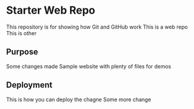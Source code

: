 # Starter Web Repo

This repository is for showing how Git and GitHub work
This is a web repo
This is other

## Purpose

Some changes made
Sample website with plenty of files for demos

## Deployment
This is how you can deploy the chagne
Some more change